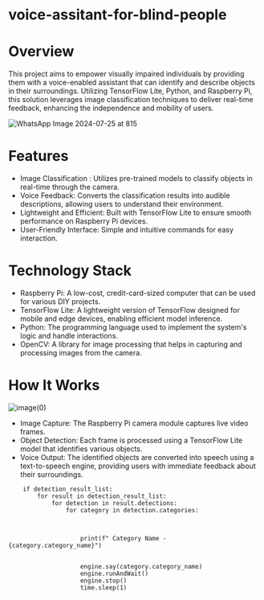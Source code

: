 # voice-assitant-for-blind-people

# Overview

This project aims to empower visually impaired individuals by providing them with a voice-enabled assistant that can identify and describe objects in their surroundings. Utilizing TensorFlow Lite, Python, and Raspberry Pi, this solution leverages image classification techniques to deliver real-time feedback, enhancing the independence and mobility of users.

![WhatsApp Image 2024-07-25 at 815](https://github.com/user-attachments/assets/1e3aa03a-0419-4475-b3ff-fbcc8e284ebc)


# Features

* Image Classification : Utilizes pre-trained models to classify objects in real-time through the camera.
* Voice Feedback: Converts the classification results into audible descriptions, allowing users to understand their environment.
* Lightweight and Efficient: Built with TensorFlow Lite to ensure smooth performance on Raspberry Pi devices.
* User-Friendly Interface: Simple and intuitive commands for easy interaction.

# Technology Stack

* Raspberry Pi: A low-cost, credit-card-sized computer that can be used for various DIY projects.
* TensorFlow Lite: A lightweight version of TensorFlow designed for mobile and edge devices, enabling efficient model inference.
* Python: The programming language used to implement the system's logic and handle interactions.
* OpenCV: A library for image processing that helps in capturing and processing images from the camera.

# How It Works

![image(0)](https://github.com/user-attachments/assets/00fc3387-b7e8-49f3-b918-02ce4c283b76)

* Image Capture: The Raspberry Pi camera module captures live video frames.
* Object Detection: Each frame is processed using a TensorFlow Lite model that identifies various objects.
* Voice Output: The identified objects are converted into speech using a text-to-speech engine, providing users with immediate feedback about their surroundings.

```pycon
    if detection_result_list:
        for result in detection_result_list:
            for detection in result.detections:
                for category in detection.categories:
                    
                

                    print(f" Category Name - {category.category_name}")


                    engine.say(category.category_name)
                    engine.runAndWait()
                    engine.stop()
                    time.sleep(1)
```
